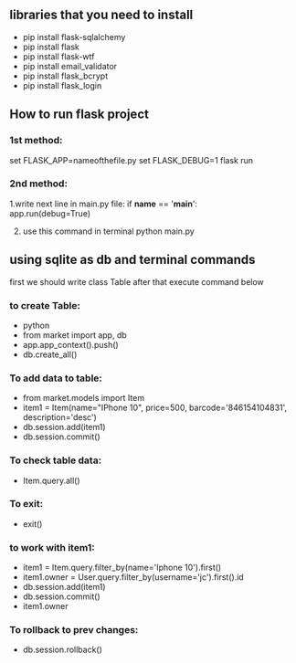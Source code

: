 ## libraries that you need to install

- pip install flask-sqlalchemy
- pip install flask
- pip install flask-wtf
- pip install email_validator
- pip install flask_bcrypt
- pip install flask_login


## How to run flask project

### 1st method:

set FLASK_APP=nameofthefile.py
set FLASK_DEBUG=1
flask run

### 2nd method:

1.write next line in main.py file:
if __name__ == '__main__':     
    app.run(debug=True)

2. use this command in terminal
python main.py  		    




## using sqlite as db and terminal commands

first we should write class Table
after that execute command below

### to create Table:
- python
- from market import app, db
- app.app_context().push()
- db.create_all()

### To add data to table:
- from market.models import Item
- item1 = Item(name="IPhone 10", price=500, barcode='846154104831', description='desc')
- db.session.add(item1)
- db.session.commit()

### To check table data:
- Item.query.all()

### To exit:
- exit()


### to work with item1:
- item1 = Item.query.filter_by(name='Iphone 10').first()
- item1.owner = User.query.filter_by(username='jc').first().id  
- db.session.add(item1)
- db.session.commit()                                        
- item1.owner

### To rollback to prev changes:
- db.session.rollback()


